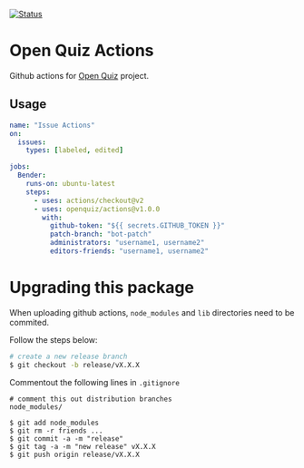 [![Status][issueactions]](https://github.com/openquiz/actions)

# Open Quiz Actions

Github actions for [Open Quiz](https://github.com/openquiz/openquiz) project.

## Usage

```yaml
name: "Issue Actions"
on:
  issues:
    types: [labeled, edited]

jobs:
  Bender:
    runs-on: ubuntu-latest
    steps:
      - uses: actions/checkout@v2
      - uses: openquiz/actions@v1.0.0
        with:
          github-token: "${{ secrets.GITHUB_TOKEN }}"
          patch-branch: "bot-patch"
          administrators: "username1, username2"
          editors-friends: "username1, username2"
```

# Upgrading this package

When uploading github actions, `node_modules` and `lib` directories need to be commited.

Follow the steps below:

```sh
# create a new release branch
$ git checkout -b release/vX.X.X
```

Commentout the following lines in `.gitignore`

```
# comment this out distribution branches
node_modules/
```

```
$ git add node_modules
$ git rm -r friends ...
$ git commit -a -m "release"
$ git tag -a -m "new release" vX.X.X
$ git push origin release/vX.X.X
```

[issueactions]: https://github.com/openquiz/actions/workflows/Issue%20Actions/badge.svg
